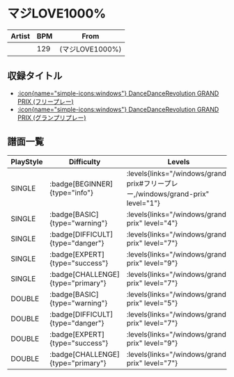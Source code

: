# マジLOVE1000%

|Artist|BPM|From|
|------|---|----|
||129|(マジLOVE1000%)|

## 収録タイトル

- [:icon{name="simple-icons:windows"} DanceDanceRevolution GRAND PRIX (フリープレー)](/windows/grand-prix#フリープレー)
- [:icon{name="simple-icons:windows"} DanceDanceRevolution GRAND PRIX (グランプリプレー)](/windows/grand-prix)

## 譜面一覧

|PlayStyle|Difficulty|Levels|Notes|Movie|
|---------|----------|------|-----|-----|
|SINGLE| :badge[BEGINNER]{type="info"}| :levels{links="/windows/grand-prix#フリープレー,/windows/grand-prix" level="1"}|65/0||
|SINGLE| :badge[BASIC]{type="warning"}| :levels{links="/windows/grand-prix" level="4"}|127/26||
|SINGLE| :badge[DIFFICULT]{type="danger"}| :levels{links="/windows/grand-prix" level="7"}|179/23||
|SINGLE| :badge[EXPERT]{type="success"}| :levels{links="/windows/grand-prix" level="9"}|252/12||
|SINGLE| :badge[CHALLENGE]{type="primary"}| :levels{links="/windows/grand-prix" level="7"}|123/43(42)||
|DOUBLE| :badge[BASIC]{type="warning"}| :levels{links="/windows/grand-prix" level="5"}|132/20||
|DOUBLE| :badge[DIFFICULT]{type="danger"}| :levels{links="/windows/grand-prix" level="7"}|188/15||
|DOUBLE| :badge[EXPERT]{type="success"}| :levels{links="/windows/grand-prix" level="9"}|250/5||
|DOUBLE| :badge[CHALLENGE]{type="primary"}| :levels{links="/windows/grand-prix" level="7"}|123/43(42)||
